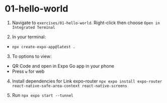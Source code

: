 # 01-hello-world
1. Navigate to `exercises/01-hello-world`. Right-click then choose `Open in Integrated Terminal`

2. In your terminal: 
- `npx create-expo-app@latest .`

3. To options to view:
- QR Code and open in Expo Go app in your phone
- Press `w` for web

4. Install dependencies for Link expo-router
`npx expo install expo-router react-native-safe-area-context react-native-screens`

5. Run
`npx expo start --tunnel`